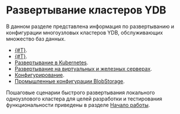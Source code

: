 # Развертывание кластеров YDB

В данном разделе представлена информация по развертыванию и конфигурации многоузловых кластеров YDB, обслуживающих множество баз данных.

* [{#T}](../../cluster/system-requirements.md).
* [{#T}](../../cluster/topology.md).
* [Развертывание в Kubernetes](../../getting_started/kubernetes.md).
* [Развертывание на виртуальных и железных серверах](../manual/deploy-ydb-on-premises.md).
* [Конфигурирование](../configuration/config.md).
* [Промышленные конфигурации BlobStorage](../../administration/production-storage-config.md).

Пошаговые сценарии быстрого развертывания локального одноузлового кластера для целей разработки и тестирования функциональности приведены в разделе [Начало работы](../../getting_started/self_hosted/index.md).
